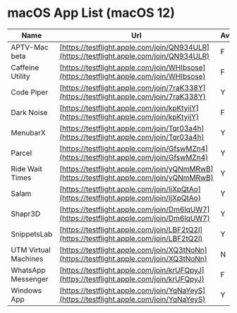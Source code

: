 # macOS App List (macOS 12)
| Name | Url | Available | Date |
| --- | --- | --- | -- |
| APTV-Mac beta | [https://testflight.apple.com/join/QN934ULR](https://testflight.apple.com/join/QN934ULR) | F | 2023-09-07 |
| Caffeine Utility | [https://testflight.apple.com/join/WHIbsose](https://testflight.apple.com/join/WHIbsose) | F | 2023-10-27 |
| Code Piper | [https://testflight.apple.com/join/7raK338Y](https://testflight.apple.com/join/7raK338Y) | Y | 2023-07-06 |
| Dark Noise | [https://testflight.apple.com/join/kpKtyijY](https://testflight.apple.com/join/kpKtyijY) | F | 2023-11-17 |
| MenubarX | [https://testflight.apple.com/join/Tqr03a4h](https://testflight.apple.com/join/Tqr03a4h) | Y | 2023-01-19 |
| Parcel | [https://testflight.apple.com/join/GfswMZn4](https://testflight.apple.com/join/GfswMZn4) | Y | 2022-08-08 |
| Ride Wait Times | [https://testflight.apple.com/join/yQNmMRwB](https://testflight.apple.com/join/yQNmMRwB) | Y | 2023-02-11 |
| Salam | [https://testflight.apple.com/join/IjXpQtAo](https://testflight.apple.com/join/IjXpQtAo) | Y | 2023-06-22 |
| Shapr3D | [https://testflight.apple.com/join/Dm6lqUW7](https://testflight.apple.com/join/Dm6lqUW7) | Y | 2023-09-19 |
| SnippetsLab | [https://testflight.apple.com/join/LBF2tQ2l](https://testflight.apple.com/join/LBF2tQ2l) | Y | 2022-01-20 |
| UTM Virtual Machines | [https://testflight.apple.com/join/XQ3tNoNn](https://testflight.apple.com/join/XQ3tNoNn) | N | 2023-10-27 |
| WhatsApp Messenger | [https://testflight.apple.com/join/krUFQpyJ](https://testflight.apple.com/join/krUFQpyJ) | F | 2023-03-10 |
| Windows App | [https://testflight.apple.com/join/YqNaYeyS](https://testflight.apple.com/join/YqNaYeyS) | Y | 2023-11-16 |
